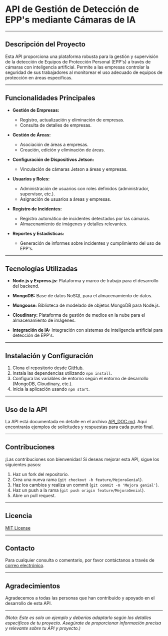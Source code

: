 # API de Gestión de Detección de EPP's mediante Cámaras de IA

---

## Descripción del Proyecto

Esta API proporciona una plataforma robusta para la gestión y supervisión de la detección de Equipos de Protección Personal (EPP's) a través de cámaras con inteligencia artificial. Permite a las empresas controlar la seguridad de sus trabajadores al monitorear el uso adecuado de equipos de protección en áreas específicas.

---

## Funcionalidades Principales

- **Gestión de Empresas:**
  - Registro, actualización y eliminación de empresas.
  - Consulta de detalles de empresas.

- **Gestión de Áreas:**
  - Asociación de áreas a empresas.
  - Creación, edición y eliminación de áreas.

- **Configuración de Dispositivos Jetson:**
  - Vinculación de cámaras Jetson a áreas y empresas.

- **Usuarios y Roles:**
  - Administración de usuarios con roles definidos (administrador, supervisor, etc.).
  - Asignación de usuarios a áreas y empresas.

- **Registro de Incidentes:**
  - Registro automático de incidentes detectados por las cámaras.
  - Almacenamiento de imágenes y detalles relevantes.

- **Reportes y Estadísticas:**
  - Generación de informes sobre incidentes y cumplimiento del uso de EPP's.

---

## Tecnologías Utilizadas

- **Node.js y Express.js:** Plataforma y marco de trabajo para el desarrollo del backend.

- **MongoDB:** Base de datos NoSQL para el almacenamiento de datos.

- **Mongoose:** Biblioteca de modelado de objetos MongoDB para Node.js.

- **Cloudinary:** Plataforma de gestión de medios en la nube para el almacenamiento de imágenes.

- **Integración de IA:** Integración con sistemas de inteligencia artificial para detección de EPP's.

---

## Instalación y Configuración

1. Clona el repositorio desde [GitHub](https://github.com/tu-usuario/tu-repositorio).
2. Instala las dependencias utilizando `npm install`.
3. Configura las variables de entorno según el entorno de desarrollo (MongoDB, Cloudinary, etc.).
4. Inicia la aplicación usando `npm start`.

---

## Uso de la API

La API está documentada en detalle en el archivo [API_DOC.md](API_DOC.md). Aquí encontrarás ejemplos de solicitudes y respuestas para cada punto final.

---

## Contribuciones

¡Las contribuciones son bienvenidas! Si deseas mejorar esta API, sigue los siguientes pasos:

1. Haz un fork del repositorio.
2. Crea una nueva rama (`git checkout -b feature/MejoraGenial`).
3. Haz los cambios y realiza un commit (`git commit -m 'Mejora genial'`).
4. Haz un push a la rama (`git push origin feature/MejoraGenial`).
5. Abre un pull request.

---

## Licencia

[MIT License](LICENSE)

---

## Contacto

Para cualquier consulta o comentario, por favor contáctanos a través de [correo electrónico](mailto:tuemail@example.com).

---

## Agradecimientos

Agradecemos a todas las personas que han contribuido y apoyado en el desarrollo de esta API.

---

*(Nota: Este es solo un ejemplo y deberías adaptarlo según los detalles específicos de tu proyecto. Asegúrate de proporcionar información precisa y relevante sobre tu API y proyecto.)*